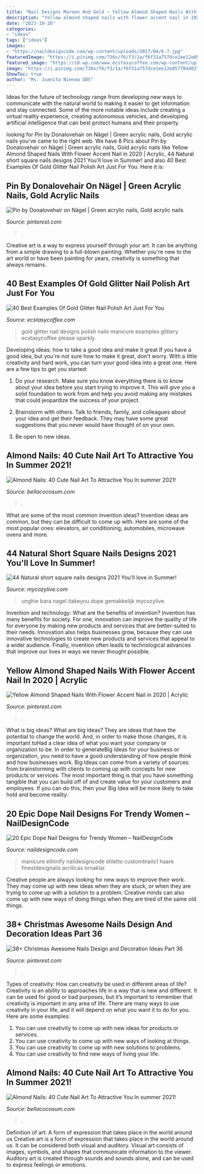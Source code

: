```yaml
---
title: "Nail Designs Maroon And Gold ~ Yellow Almond Shaped Nails With Flower Accent Nail In 2020"
description: "Yellow almond shaped nails with flower accent nail in 2020"
date: "2023-10-20"
categories:
- "ideas"
tags: ["ideas"]
images:
- "https://naildesigncode.com/wp-content/uploads/2017/04/6-7.jpg"
featuredImage: "https://i.pinimg.com/736x/f6/f3/1a/f6f31a757dce1ee12e0577844827eaea.jpg"
featured_image: "https://i0.wp.com/www.ecstasycoffee.com/wp-content/uploads/2016/10/Gold-Glitter-Nails-Designs-10.jpg?resize=550%2C366"
image: "https://i.pinimg.com/736x/f6/f3/1a/f6f31a757dce1ee12e0577844827eaea.jpg"
ShowToc: true
author: "Ms. Juanita Nienow DDS"
---
```



Ideas for the future of technology range from developing new ways to communicate with the natural world to making it easier to get information and stay connected. Some of the more notable ideas include creating a virtual reality experience, creating autonomous vehicles, and developing artificial intelligence that can best protect humans and their property.

	

		
looking for Pin by Donalovehair on Nägel | Green acrylic nails, Gold acrylic nails you've came to the right web. We have 8 Pics about Pin by Donalovehair on Nägel | Green acrylic nails, Gold acrylic nails like Yellow Almond Shaped Nails With Flower Accent Nail in 2020 | Acrylic, 44 Natural short square nails designs 2021 You&#039;ll love in Summer! and also 40 Best Examples Of Gold Glitter Nail Polish Art Just For You. Here it is:
		
    
## Pin By Donalovehair On Nägel | Green Acrylic Nails, Gold Acrylic Nails

<img loading=lazy src="https://i.pinimg.com/736x/f6/f3/1a/f6f31a757dce1ee12e0577844827eaea.jpg" onerror="this.onerror=null;this.src='https://tse3.mm.bing.net/th?id=OIP.nu4ID-1FtauLP_qdN411HAHaOl&amp;pid=15.1';" alt="Pin by Donalovehair on Nägel | Green acrylic nails, Gold acrylic nails">

_Source: pinterest.com_

>. 

	

Creative art is a way to express yourself through your art. It can be anything from a simple drawing to a full-blown painting. Whether you're new to the art world or have been painting for years, creativity is something that always remains.

    
## 40 Best Examples Of Gold Glitter Nail Polish Art Just For You

<img loading=lazy src="https://i0.wp.com/www.ecstasycoffee.com/wp-content/uploads/2016/10/Gold-Glitter-Nails-Designs-10.jpg?resize=550%2C366" onerror="this.onerror=null;this.src='https://tse4.mm.bing.net/th?id=OIP.W7z9UK8oxjkTFFjA2XxZQwHaE7&amp;pid=15.1';" alt="40 Best Examples Of Gold Glitter Nail Polish Art Just For You">

_Source: ecstasycoffee.com_

>gold glitter nail designs polish nails manicure examples glittery ecstasycoffee please sparkly. 

	

Developing ideas: how to take a good idea and make it great
If you have a good idea, but you're not sure how to make it great, don't worry. With a little creativity and hard work, you can turn your good idea into a great one.
Here are a few tips to get you started:

1. Do your research. Make sure you know everything there is to know about your idea before you start trying to improve it. This will give you a solid foundation to work from and help you avoid making any mistakes that could jeopardize the success of your project.

2. Brainstorm with others. Talk to friends, family, and colleagues about your idea and get their feedback. They may have some great suggestions that you never would have thought of on your own.

3. Be open to new ideas.

    
## Almond Nails: 40 Cute Nail Art To Attractive You In Summer 2021!

<img loading=lazy src="https://bellacocosum.com/wp-content/uploads/2021/05/25-5.jpg" onerror="this.onerror=null;this.src='https://tse3.mm.bing.net/th?id=OIP.FJI1Kx5fQ4IwiClkXJCbWwHaLH&amp;pid=15.1';" alt="Almond Nails: 40 Cute Nail Art To Attractive You In summer 2021!">

_Source: bellacocosum.com_

>. 

	

What are some of the most common invention ideas?
Invention ideas are common, but they can be difficult to come up with. Here are some of the most popular ones: elevators, air conditioning, automobiles, microwave ovens and more.

    
## 44 Natural Short Square Nails Designs 2021 You&#039;ll Love In Summer!

<img loading=lazy src="https://mycozylive.com/wp-content/uploads/2021/04/24-12-768x1152.jpg" onerror="this.onerror=null;this.src='https://tse2.mm.bing.net/th?id=OIP.BQ_TlxgiKdSwYj7i32g-BAHaLH&amp;pid=15.1';" alt="44 Natural short square nails designs 2021 You&#039;ll love in Summer!">

_Source: mycozylive.com_

>unghie bara nagel itakeyou dope gemakkelijk mycozylive. 

	

Invention and technology: What are the benefits of invention?
Invention has many benefits for society. For one, innovation can improve the quality of life for everyone by making new products and services that are better-suited to their needs. Innovation also helps businesses grow, because they can use innovative technologies to create new products and services that appeal to a wider audience. Finally, invention often leads to technological advances that improve our lives in ways we never thought possible.

    
## Yellow Almond Shaped Nails With Flower Accent Nail In 2020 | Acrylic

<img loading=lazy src="https://i.pinimg.com/736x/f1/bf/36/f1bf36a9c64bc12ee2b0ee8fb2257e22.jpg" onerror="this.onerror=null;this.src='https://tse1.mm.bing.net/th?id=OIP.gjS4j1eD3xVdOEYy9XBM_AHaJ3&amp;pid=15.1';" alt="Yellow Almond Shaped Nails With Flower Accent Nail in 2020 | Acrylic">

_Source: pinterest.com_

>. 

	

What is big ideas?
What are big ideas? They are ideas that have the potential to change the world. And, in order to make those changes, it is important toHad a clear idea of what you want your company or organization to be.  In order to generateBig Ideas for your business or organization, you need to have a good understanding of how people think and how businesses work. Big Ideas can come from a variety of sources: from brainstorming with clients to coming up with concepts for new products or services.
The most important thing is that you have something tangible that you can build off of and create value for your customers and employees. If you can do this, then your Big Idea will be more likely to take hold and become reality.

    
## 20 Epic Dope Nail Designs For Trendy Women – NailDesignCode

<img loading=lazy src="https://naildesigncode.com/wp-content/uploads/2017/04/6-7.jpg" onerror="this.onerror=null;this.src='https://tse1.mm.bing.net/th?id=OIP.bQJvcuRpCfc87vusEdY64wHaHa&amp;pid=15.1';" alt="20 Epic Dope Nail Designs for Trendy Women – NailDesignCode">

_Source: naildesigncode.com_

>manicure ethinify naildesigncode stiletto customtnails1 haare finestdesignails acrilicas tırnaklar. 

	

Creative people are always looking for new ways to improve their work. They may come up with new ideas when they are stuck, or when they are trying to come up with a solution to a problem. Creative minds can also come up with new ways of doing things when they are tired of the same old things.

    
## 38+ Christmas Awesome Nails Design And Decoration Ideas Part 36

<img loading=lazy src="https://i.pinimg.com/736x/ea/e0/c0/eae0c031c4e649c41330d2dff7c7141c.jpg" onerror="this.onerror=null;this.src='https://tse2.mm.bing.net/th?id=OIP.NNb6CYHPhIrtOCMxusoGNQHaKx&amp;pid=15.1';" alt="38+ Christmas Awesome Nails Design and Decoration Ideas Part 36">

_Source: pinterest.com_

>. 

	

Types of creativity: How can creativity be used in different areas of life?
Creativity is an ability to approaches life in a way that is new and different. It can be used for good or bad purposes, but it’s important to remember that creativity is important in any area of life. There are many ways to use creativity in your life, and it will depend on what you want it to do for you. Here are some examples: 
1. You can use creativity to come up with new ideas for products or services.
2. You can use creativity to come up with new ways of looking at things.
3. You can use creativity to come up with new solutions to problems.
4. You can use creativity to find new ways of living your life.

    
## Almond Nails: 40 Cute Nail Art To Attractive You In Summer 2021!

<img loading=lazy src="https://bellacocosum.com/wp-content/uploads/2021/05/17-12.jpg" onerror="this.onerror=null;this.src='https://tse2.mm.bing.net/th?id=OIP.57Ww7o8GjOXzSJ92XuImxQHaLH&amp;pid=15.1';" alt="Almond Nails: 40 Cute Nail Art To Attractive You In summer 2021!">

_Source: bellacocosum.com_

>. 

	

Definition of art: A form of expression that takes place in the world around us
Creative art is a form of expression that takes place in the world around us. It can be considered both visual and auditory. Visual art consists of images, symbols, and shapes that communicate information to the viewer. Auditory art is created through sounds and sounds alone, and can be used to express feelings or emotions.

